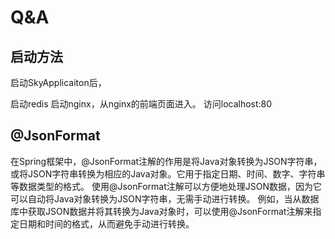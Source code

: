 # Q&A

## 启动方法

启动SkyApplicaiton后，

启动redis
启动nginx，从nginx的前端页面进入。
访问localhost:80

## @JsonFormat

在Spring框架中，@JsonFormat注解的作用是将Java对象转换为JSON字符串，或将JSON字符串转换为相应的Java对象。它用于指定日期、时间、数字、字符串等数据类型的格式。
使用@JsonFormat注解可以方便地处理JSON数据，因为它可以自动将Java对象转换为JSON字符串，无需手动进行转换。
例如，当从数据库中获取JSON数据并将其转换为Java对象时，可以使用@JsonFormat注解来指定日期和时间的格式，从而避免手动进行转换。
